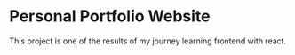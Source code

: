 # Personal Portfolio Website
This project is one of the results of my journey learning frontend with react.



